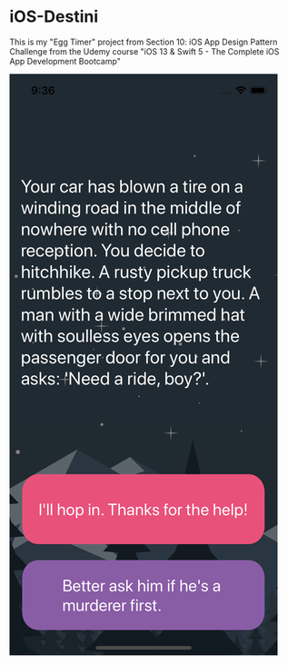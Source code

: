 # iOS-Destini
This is my "Egg Timer" project from Section 10: iOS App Design Pattern Challenge from the Udemy course "iOS 13 & Swift 5 - The Complete iOS App Development Bootcamp"

![](destini-screenshot.png)